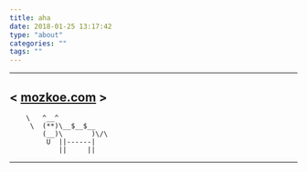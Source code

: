 ```yaml
---
title: aha
date: 2018-01-25 13:17:42
type: "about"
categories: ""
tags: ""
---
```

 ______________

< [mozkoe.com](https://mozkoe.com) >
 --------------

        \   ^__^
         \  (**)\__$__$__
            (__)\       )\/\
             U  ||------|
                ||     ||

 --------------
